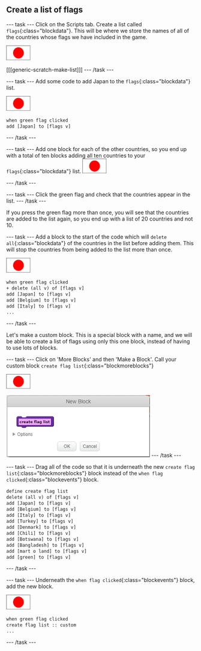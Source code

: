 ## Create a list of flags

--- task ---
Click on the Scripts tab. Create a list called `flags`{:class="blockdata"}. This will be where we store the names of all of the countries whose flags we have included in the game.

![Flag sprite](images/flag-sprite.png)

[[[generic-scratch-make-list]]]
--- /task ---

--- task ---
Add some code to add Japan to the `flags`{:class="blockdata"} list.

![Flag sprite](images/flag-sprite.png)

```blocks
when green flag clicked
add [Japan] to [flags v]
```
--- /task ---

--- task ---
Add one block for each of the other countries, so you end up with a total of ten blocks adding all ten countries to your `flags`{:class="blockdata"} list.
![Flag sprite](images/flag-sprite.png)

--- /task ---

--- task ---
Click the green flag and check that the countries appear in the list.
--- /task ---

If you press the green flag more than once, you will see that the countries are added to the list again, so you end up with a list of 20 countries and not 10.

--- task ---
Add a block to the start of the code which will `delete all`{:class="blockdata"} of the countries in the list before adding them. This will stop the countries from being added to the list more than once.

![Flag sprite](images/flag-sprite.png)

```blocks
when green flag clicked
+ delete (all v) of [flags v]
add [Japan] to [flags v]
add [Belgium] to [flags v]
add [Italy] to [flags v]
...
```

--- /task ---

Let's make a custom block. This is a special block with a name, and we will be able to create a list of flags using only this one block, instead of having to use lots of blocks.

--- task ---
Click on 'More Blocks' and then 'Make a Block'. Call your custom block `create flag list`{:class="blockmoreblocks"}

![Flag sprite](images/flag-sprite.png)

![Add a block](images/add-block.png)
--- /task ---

--- task ---
Drag all of the code so that it is underneath the new `create flag list`{:class="blockmoreblocks"} block instead of the `when flag clicked`{:class="blockevents"} block.

```blocks
define create flag list
delete (all v) of [flags v]
add [Japan] to [flags v]
add [Belgium] to [flags v]
add [Italy] to [flags v]
add [Turkey] to [flags v]
add [Denmark] to [flags v]
add [Chili] to [flags v]
add [Botswana] to [flags v]
add [Bangladesh] to [flags v]
add [mart o land] to [flags v]
add [green] to [flags v]
```

--- /task ---

--- task ---
Underneath the `when flag clicked`{:class="blockevents"} block, add the new block.

![Flag sprite](images/flag-sprite.png)

```blocks
when green flag clicked
create flag list :: custom
...
```

--- /task ---  
